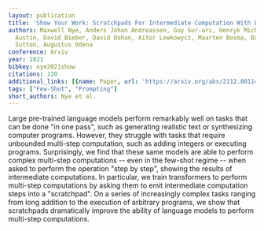 ```yaml
---
layout: publication
title: 'Show Your Work: Scratchpads For Intermediate Computation With Language Models'
authors: Maxwell Nye, Anders Johan Andreassen, Guy Gur-ari, Henryk Michalewski, Jacob
  Austin, David Bieber, David Dohan, Aitor Lewkowycz, Maarten Bosma, David Luan, Charles
  Sutton, Augustus Odena
conference: Arxiv
year: 2021
bibkey: nye2021show
citations: 120
additional_links: [{name: Paper, url: 'https://arxiv.org/abs/2112.00114'}]
tags: ["Few-Shot", "Prompting"]
short_authors: Nye et al.
---
```

Large pre-trained language models perform remarkably well on tasks that can
be done "in one pass", such as generating realistic text or synthesizing
computer programs. However, they struggle with tasks that require unbounded
multi-step computation, such as adding integers or executing programs.
Surprisingly, we find that these same models are able to perform complex
multi-step computations -- even in the few-shot regime -- when asked to perform
the operation "step by step", showing the results of intermediate computations.
In particular, we train transformers to perform multi-step computations by
asking them to emit intermediate computation steps into a "scratchpad". On a
series of increasingly complex tasks ranging from long addition to the
execution of arbitrary programs, we show that scratchpads dramatically improve
the ability of language models to perform multi-step computations.